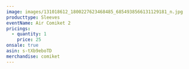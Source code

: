 ```yaml
---
image: images/131018612_1800227623468485_6854938566131129181_n.jpg
producttype: Sleeves
eventName: Air Comiket 2
pricings:
  - quantity: 1
    price: 25
onsale: true
asin: s-tXb9eboTD
merchandise: comiket
---
```

